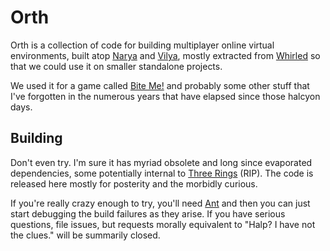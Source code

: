 # Orth

Orth is a collection of code for building multiplayer online virtual environments, built atop
[Narya] and [Vilya], mostly extracted from [Whirled] so that we could use it on smaller standalone
projects.

We used it for a game called [Bite Me!] and probably some other stuff that I've forgotten in the
numerous years that have elapsed since those halcyon days.

## Building

Don't even try. I'm sure it has myriad obsolete and long since evaporated dependencies, some
potentially internal to [Three Rings] (RIP). The code is released here mostly for posterity and the
morbidly curious.

If you're really crazy enough to try, you'll need [Ant] and then you can just start debugging the
build failures as they arise. If you have serious questions, file issues, but requests morally
equivalent to "Halp? I have not the clues." will be summarily closed.

[Narya]: https://github.com/threerings/narya
[Vilya]: https://github.com/threerings/vilya
[Whirled]: https://github.com/greyhavens/msoy
[Bite Me!]: https://www.facebook.com/Bite-Me-232437613501222/
[Three Rings]: https://en.wikipedia.org/wiki/Three_Rings_Design
[Ant]: https://ant.apache.org/

